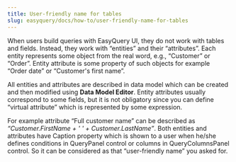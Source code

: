 ```yaml
---
title: User-friendly name for tables
slug: easyquery/docs/how-to/user-friendly-name-for-tables
---
```



When users build queries with EasyQuery UI, they do not work with tables and fields. Instead, they work with “entities” and their “attributes”. Each entity represents some object from the real word, e.g., “Customer” or “Order”. Entity attribute is some property of such objects for example “Order date” or “Customer's first name”.

All entities and attributes are described in data model which can be created and then modified using **Data Model Editor**. Entity attributes usually correspond to some fields, but it is not obligatory since you can define “virtual attribute” which is represented by some expression.

For example attribute “Full customer name” can be described as *“Customer.FirstName + ' ' + Customer.LastName”*. Both entities and attributes have Caption property which is shown to a user when he/she defines conditions in QueryPanel control or columns in QueryColumnsPanel control. So it can be considered as that “user-friendly name” you asked for.